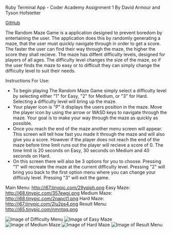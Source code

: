 Ruby Terminal App - Coder Academy Assignment 1
By David Armour and Tyson Hofstetter

[GitHub](https://github.com/dav-armour/random-maze-game)

The Random Maze Game is a application designed to prevent boredom by entertaining the user. The application does this by randomly generating a maze, that the user must quickly navigate through in order to get a score. The faster the user can find their way through the maze, the higher the score they shall recieve. The maze has diffent difficulty levels, designed for players of all ages. The difficulty level changes the size of the maze, so if the user finds the maze to easy or to difficult they can simply change the difficulty level to suit their needs.

Instructions For Use:

- To begin playing The Random Maze Game simply select a difficulty level by selecting either "1" for Easy, "2" for Medium, or "3" for Hard. Selecting a difficulty level will bring up the maze.
- Your player icon is "P" it displays the users position in the maze. Move the player icon by using the arrow or WASD keys to navigate through the maze. Your goal is to make your way through the maze as quickly as possible.
- Once you reach the end of the maze another menu screen will appear. This screen will tell how fast you made it through the maze and will also give you a score. However if the player does not reach the end of the maze before time limit runs out the player will recieve a score of 0. The time limit is 20 seconds on Easy, 30 seconds on Medium and 40 seconds on Hard.
- On this screen there will also be 3 options for you to choose. Pressing "1" will recreate the maze at the current difficulty level. Pressing "2" will bring you back to the first option menu where you can change your difficuly level. Pressing "3" will exit the game.



Main Menu: http://i67.tinypic.com/29yqiph.png
Easy Maze: http://i68.tinypic.com/357ewpi.png
Medium Maze: http://i68.tinypic.com/2napct1.png
Hard Maze: http://i67.tinypic.com/2lu2ps4.png
Result Menu: http://i65.tinypic.com/nmntqq.png

![Image of Difficulty Menu](http://i67.tinypic.com/29yqiph.png)
![Image of Easy Maze](http://i68.tinypic.com/357ewpi.png)
![Image of Medium Maze](http://i68.tinypic.com/2napct1.png)
![Image of Hard Maze](http://i67.tinypic.com/2lu2ps4.png)
![Image of Result Menu](http://i65.tinypic.com/nmntqq.png)